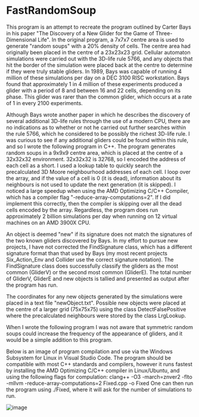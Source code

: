 # FastRandomSoup

This program is an attempt to recreate the program outlined by Carter Bays in his paper "The Discovery of a New Glider for the Game of Three-Dimensional Life". In the original program, a 7x7x7 centre area is used to generate "random soups" with a 20% density of cells. The centre area had originally been placed in the centre of a 23x23x23 grid. Cellular automaton simulations were carried out with the 3D-life rule 5766, and any objects that hit the border of the simulation were placed back at the centre to determine if they were truly stable gliders. In 1989, Bays was capable of running 4 million of these simulations per day on a DEC 3100 RISC workstation. Bays found that approximately 1 in 4 million of these experiments produced a glider with a period of 8 and between 16 and 22 cells, depending on its phase. This glider was rarer than the common glider, which occurs at a rate of 1 in every 2100 experiments. 

Although Bays wrote another paper in which he describes the discovery of several additional 3D-life rules through the use of a modern CPU, there are no indications as to whether or not he carried out further searches within the rule 5766, which he considered to be possibly the richest 3D-life rule. I was curious to see if any additional gliders could be found within this rule, and so I wrote the following program in C++. The program generates random soups in a 9x9x9 centre area, which is placed at the centre of a 32x32x32 environment. 32x32x32 is 32768, so I encoded the address of each cell as a short. I used a lookup table to quickly search the precalculated 3D Moore neighbourhood addresses of each cell. I loop over the array, and if the value of a cell is 0 (it is dead), information about its neighbours is not used to update the next generation (it is skipped). I noticed a large speedup when using the AMD Optimizing C/C++ Compiler, which has a compiler flag "-reduce-array-computations=2". If I did implement this correctly, then the compiler is skipping over all the dead cells encoded by the array. Regardless, the program does run approximately 2 billion simulations per day when running on 12 virtual machines on an AMD 3900X CPU. 

An object is deemed "new" if its signature does not match the signatures of the two known gliders discovered by Bays. In my effort to pursue new projects, I have not corrected the FindSignature class, which has a different signature format than that used by Bays (my most recent projects Six_Action_Env and Collider use the correct signature notation). The FindSignature class does successfully classify the gliders as the most common (GliderV) or the second most common (GliderE). The total number of GliderV, GliderE and new objects is tallied and presented as output after the program has run. 

The coordinates for any new objects generated by the simulations were placed in a text file "newObject.txt". Possible new objects were placed at the centre of a larger grid (75x75x75) using the class DetectFalsePositive where the precalculated neighbours were stored by the class LrgLookup. 

When I wrote the following program I was not aware that symmetric random soups could increase the frequency of the appearance of gliders, and it would be a simple addition to this program. 

Below is an image of program compilation and use via the Windows Subsystem for Linux in Visual Studio Code. The program should be compatible with most C++ standards and compilers, however it runs fastest by installing the AMD Optimizing C/C++ compiler in Linux/Ubuntu, and using the following flags for compulation: 
clang++ -O3 -march=znver2 -flto -mllvm -reduce-array-computations=2 Fixed.cpp -o Fixed
One can then run the program using ./Fixed, where it will ask for the number of simulations to run. 

![image](https://user-images.githubusercontent.com/82735611/123555672-25b8eb80-d755-11eb-88a0-50bc4d90a88f.png)
